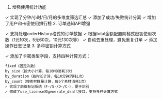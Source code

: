 1. 增强使用统计功能

✓ 实现了分钟/小时/日/月的多维度筛选汇总
✓ 添加了成功/失败统计分离
✓ 增加了用户和卡密使用排行榜
2. 订单通知API增强

✓ 支持处理orderHistory格式的订单数据
✓ 根据total金额配置阶梯式密钥使用次数（1元10次，5元60次，10元130次等）
✓ 自动去重处理，避免重复订单
✓ 添加操作日志记录
3. 多种密钥计算方式

✓ 添加了卡密类型字段，支持四种计算方式：

    fixed（固定次数）
    by_size（按大小计算，每10MB消耗1次）
    by_duration（按时长计算，每10分钟消耗1次）
    by_count（按素材数量计算，每5个素材消耗1次）
    ✓ 实现了前缀标记系统（F-/S-/D-/C-），便于识别
    ✓ 修改了use_license和generate_draft接口，支持多种计算方式
